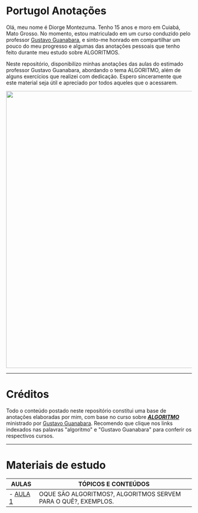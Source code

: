  
#  Portugol Anotações 

  
Olá, meu nome é Diorge Montezuma. Tenho 15 anos e moro em Cuiabá, Mato Grosso. No momento, estou matriculado em um curso conduzido pelo professor [Gustavo Guanabara](https://www.instagram.com/gustavoguanabara/), e sinto-me honrado em compartilhar um pouco do meu progresso e algumas das anotações pessoais que tenho feito durante meu estudo sobre ALGORITMOS.
 
Neste repositório, disponibilizo minhas anotações das aulas do estimado professor Gustavo Guanabara, abordando o tema ALGORITMO, além de alguns exercícios que realizei com dedicação. Espero sinceramente que este material seja útil e apreciado por todos aqueles que o acessarem.
<p align="center">
  <img width="750" src="https://mittechreview.com.br/wp-content/uploads/2021/02/trbr_artigo_banner-2_23022021-g1.jpg">
</p>

</div> 
  
---
  
#  Créditos

 Todo o conteúdo postado neste repositório constitui uma base de anotações elaboradas por mim, com base no curso sobre [***ALGORITMO***](https://www.cursoemvideo.com/curso/curso-de-algoritmo/) ministrado por [Gustavo Guanabara](https://www.instagram.com/gustavoguanabara/). Recomendo que clique nos links indexados nas palavras "algoritmo" e "Gustavo Guanabara" para conferir os respectivos cursos.

---
  
#  Materiais de estudo


| AULAS | TÓPICOS E CONTEÚDOS |
| --- | --- |
| - [AULA 1](https://github.com/DiorgeMontezuma/PortugolAnotacoes/tree/main/AulasPortugol/Aula%201) | OQUE SÃO ALGORITMOS?, ALGORITMOS SERVEM PARA O QUÊ?, EXEMPLOS. |
